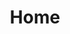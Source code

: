 ---
title: Home
intro: >-
  Name's Jacob, and this here's my website. I'm a designer, developer, and
  aspiring manager.
subIntro: >-
  Currently redesigning my portfolio and working on <a href="https://www.thoughtatwork.org">Thought At Work</a>. Incoming Experience designer on the design systems tooling team at Adobe.
---